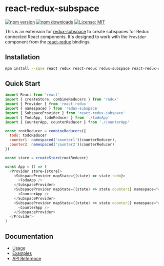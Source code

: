 # react-redux-subspace

[![npm version](https://img.shields.io/npm/v/react-redux-subspace.svg?style=flat-square)](https://www.npmjs.com/package/react-redux-subspace)
[![npm downloads](https://img.shields.io/npm/dm/react-redux-subspace.svg?style=flat-square)](https://www.npmjs.com/package/react-redux-subspace)
[![License: MIT](https://img.shields.io/npm/l/react-redux-subspace.svg?style=flat-square)](/LICENSE.md)

This is an extension for [redux-subspace](/) to create subspaces for Redux connected React components. It's designed to work with the `Provider` component from the [react-redux](https://github.com/reactjs/react-redux) bindings.

## Installation

```sh
npm install --save react redux react-redux redux-subspace react-redux-subspace
```

## Quick Start

```javascript
import React from 'react'
import { createStore, combineReducers } from 'redux'
import { Provider } from 'react-redux'
import { namespaced } from 'redux-subspace'
import { SubspaceProvider } from 'react-redux-subspace'
import { TodoApp, todoReducer } from './todoApp'
import { CounterApp, counterReducer } from './counterApp'

const rootReducer = combineReducers({
  todo: todoReducer
  counter1: namespaced('counter1')(counterReducer),
  counter2: namespaced('counter2')(counterReducer)
})

const store = createStore(rootReducer)

const App = () => (
  <Provider store={store}>
    <SubspaceProvider mapState={(state) => state.todo}>
      <TodoApp />
    </SubspaceProvider>
    <SubspaceProvider mapState={(state) => state.counter1} namespace="counter1">
      <CounterApp />
    </SubspaceProvider>
    <SubspaceProvider mapState={(state) => state.counter2} namespace="counter2">
      <CounterApp />
    </SubspaceProvider>
  </Provider>
)
```

## Documentation

* [Usage](/packages/react-redux-subspace/docs/Usage.md)
* [Examples](/docs/Examples.md#react-redux-subspace)
* [API Reference](/packages/react-redux-subspace/docs/api/README.md)
